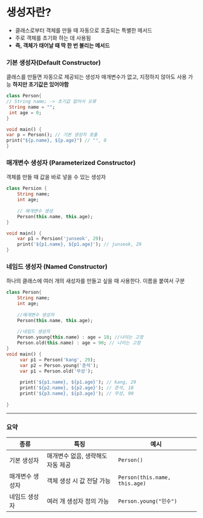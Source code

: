 
# 생성자란?

- 클래스로부터 객체를 만들 때 자동으로 호출되는 특별한 메서드
- 주로 객체를 초기화 하는 데 사용됨
- **즉, 객체가 태어날 때 딱 한 번 불리는 메서드**


### 기본 생성자(Default Constructor)

클래스를 만들면 자동으로 제공되는 생성자
매개변수가 없고, 지정하지 않아도 사용 가능 **하지만 초기값은 있어야함**
```dart
class Person{
// String name; -> 초기값 없어서 오류
 String name = "";
 int age = 0;
}

void main() {
var p = Person(); // 기본 생성자 호출
print("${p.name}, ${p.age}") // "", 0
}
```

### 매개변수 생성자 (Parameterized Constructor)

객체를 만들 때 값을 바로 넣을 수 있는 생성자
```dart
class Persion {
	String name;
	int age;
	
	// 매개변수 생성
	Person(this.name, this.age);
}

void main() {
	var p1 = Persion('junseok', 29);
	print('${p1.name}, ${p1.age}'); // junseok, 29
}
```


### 네임드 생성자 (Named Constructor)

하나의 클래스에 여러 개의 새성자를 만들고 싶을 때 사용한다.
이름을 붙여서 구분
```dart
class Person{
	String name;
	int age;
	
	//매개변수 생성저
	Person(this.name, this.age);
	
	//네임드 생성자
	Person.young(this.name) : age = 18; //나이는 고정
	Person.old(this.name) : age = 90; // 나이는 고정
}
void main() {
	 var p1 = Person('kang', 29);
	 var p2 = Person.young('준석');
	 var p1 = Person.old('무성');
	 
	 print('${p1.name}, ${p1.age}'); // kang, 29
	 print('${p2.name}, ${p2.age}'); // 준석, 18
	 print('${p3.name}, ${p3.age}'); // 무성, 90
	 
}
```

---
### 요약

|종류|특징|예시|
|---|---|---|
|기본 생성자|매개변수 없음, 생략해도 자동 제공|`Person()`|
|매개변수 생성자|객체 생성 시 값 전달 가능|`Person(this.name, this.age)`|
|네임드 생성자|여러 개 생성자 정의 가능|`Person.young("민수")`|